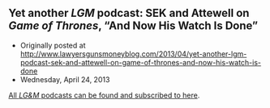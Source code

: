 ## Yet another <em>LGM</em> podcast: SEK and Attewell on <em>Game of Thrones</em>, “And Now His Watch Is Done”

 * Originally posted at http://www.lawyersgunsmoneyblog.com/2013/04/yet-another-lgm-podcast-sek-and-attewell-on-game-of-thrones-and-now-his-watch-is-done
 * Wednesday, April 24, 2013

[All _LG&M_ podcasts can be found and subscribed to here](http://lawyersgunsmon.wpengine.com/category/podcast/).